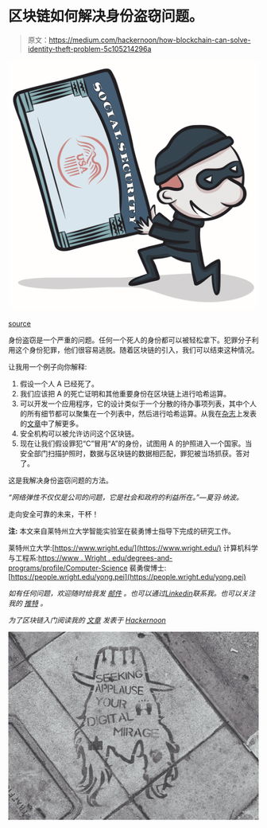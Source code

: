 # 区块链如何解决身份盗窃问题。

> 原文：<https://medium.com/hackernoon/how-blockchain-can-solve-identity-theft-problem-5c105214296a>

![](img/6b65ae2379ec0223c3254d1d11e6958c.png)

[source](https://hfsfcu.org/education/fraud-prevention/can-identity-theft-affect/)

身份盗窃是一个严重的问题。任何一个死人的身份都可以被轻松拿下。犯罪分子利用这个身份犯罪，他们很容易逃脱。随着区块链的引入，我们可以结束这种情况。

让我用一个例子向你解释:

1.  假设一个人 A 已经死了。
2.  我们应该把 A 的死亡证明和其他重要身份在区块链上进行哈希运算。
3.  可以开发一个应用程序，它的设计类似于一个分散的待办事项列表，其中个人的所有细节都可以聚集在一个列表中，然后进行哈希运算。从我在[杂志](https://hackernoon.com/)上发表的[文章](https://hackernoon.com/how-a-to-do-list-application-when-decentralized-can-potentially-solve-3-problems-c7757579ad62)中了解更多。
4.  安全机构可以被允许访问这个区块链。
5.  现在让我们假设罪犯“C”冒用“A”的身份，试图用 A 的护照进入一个国家。当安全部门扫描护照时，数据与区块链的数据相匹配，罪犯被当场抓获。答对了。

这是我解决身份盗窃问题的方法。

*“网络弹性不仅仅是公司的问题，它是社会和政府的利益所在。”―夏羽·纳波。*

走向安全可靠的未来，干杯！

**注:**
本文来自莱特州立大学智能实验室在裴勇博士指导下完成的研究工作。

莱特州立大学:[https://www.wright.edu/](https://www.wright.edu/)
计算机科学与工程系:[https://www . Wright . edu/degrees-and-programs/profile/Computer-Science](https://www.wright.edu/degrees-and-programs/profile/computer-science)
裴勇俊博士:[https://people.wright.edu/yong.pei](https://people.wright.edu/yong.pei)

*如有任何问题，欢迎随时给我发* [*邮件*](mailto:pamanalionline@gmail.com) *。也可以通过*[*Linkedin*](https://www.linkedin.com/in/amanali1/)*联系我。也可以关注我的* [*推特*](https://twitter.com/aliandco) *。*

*为了区块链入门阅读我的* [*文章*](https://hackernoon.com/blockchain-learning-path-2019-e54d6763dd6c) *发表于* [*Hackernoon*](https://hackernoon.com/)

![](img/b809965e26de0986c46903f5b02e229b.png)